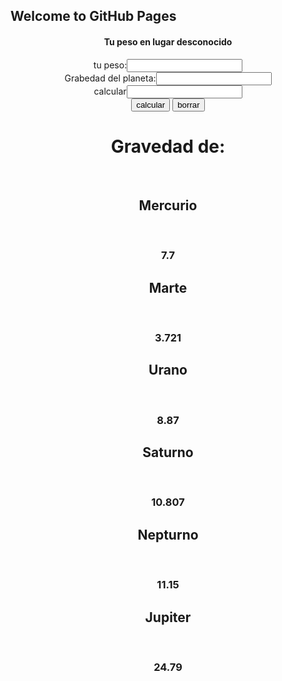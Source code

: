 ## Welcome to GitHub Pages
<!DOCTYPE html>
<html>
<head>
	<meta charset="utf-8">
	<title>Tu peso en otro planeta</title>
	<script type="text/javascript" src="peso.js"></script>
</head>
<center>
<body background="imagen1.png">
	<h4>Tu peso en lugar desconocido</h4>
	<form>
		<label>tu peso:</label><input type="text" id="Num1"><br>
		<label>Grabedad del planeta:</label><input type="text" id="Num2"><br>
		<label>calcular</label><input type="text" id="Cal"><br>
		<input type="Button" value="calcular" onclick="calcular()">
		<input type="Button" value="borrar" onclick="borrar()">
	</form>
	<h1>Gravedad de:</h1><br>
	<h2>Mercurio</h2><br>
	<h3>7.7</h3>
	<h2>Marte</h2><br>
	<h3>3.721</h3>
	<h2>Urano</h2><br>
	<h3>8.87</h3>
	<h2>Saturno</h2><br>
	<h3>10.807</h3>
	<h2>Nepturno</h2><br>
	<h3>11.15</h3>
	<h2>Jupiter</h2><br>
	<h3>24.79</h3>
</center>
</body>
</html>
